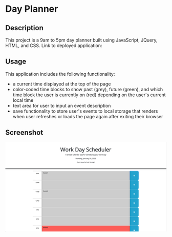 # Day Planner

## Description
This project is a 9am to 5pm day planner built using JavaScript, JQuery, HTML, and CSS. Link to deployed application: 

## Usage
This application includes the following functionality:
- a current time displayed at the top of the page
- color-coded time blocks to show past (grey), future (green), and which time block the user is currently on (red) depending on the user's current local time
- text area for user to input an event description
- save functionality to store user's events to local storage that renders when user refreshes or loads the page again after exiting their browser 
  
## Screenshot
![screenshot of day planner application](./assets/images/screenshot.png)
